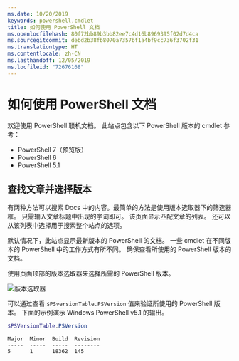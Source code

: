 ```yaml
---
ms.date: 10/20/2019
keywords: powershell,cmdlet
title: 如何使用 PowerShell 文档
ms.openlocfilehash: 80f72bb89b3bb82ee7c4d16b8969395f02d7d4ca
ms.sourcegitcommit: debd2b38fb8070a7357bf1a4bf9cc736f3702f31
ms.translationtype: HT
ms.contentlocale: zh-CN
ms.lasthandoff: 12/05/2019
ms.locfileid: "72676168"
---
```

# <a name="how-to-use-the-powershell-documentation"></a>如何使用 PowerShell 文档

欢迎使用 PowerShell 联机文档。 此站点包含以下 PowerShell 版本的 cmdlet 参考：

- PowerShell 7（预览版）
- PowerShell 6
- PowerShell 5.1

## <a name="finding-articles-and-selecting-a-version"></a>查找文章并选择版本

有两种方法可以搜索 Docs 中的内容。最简单的方法是使用版本选取器下的筛选器框。 只需输入文章标题中出现的字词即可。 该页面显示匹配文章的列表。 还可以从该列表中选择用于搜索整个站点的选项。

默认情况下，此站点显示最新版本的 PowerShell 的文档。 一些 cmdlet 在不同版本的 PowerShell 中的工作方式有所不同。 确保查看所使用的 PowerShell 版本的文档。

使用页面顶部的版本选取器来选择所需的 PowerShell 版本。

![版本选取器](images/how-to-use-docs/version-search.gif)

可以通过查看 `$PSversionTable.PSVersion` 值来验证所使用的 PowerShell 版本。 下面的示例演示 Windows PowerShell v5.1 的输出。

```powershell
$PSVersionTable.PSVersion
```

```Output
Major  Minor  Build  Revision
-----  -----  -----  --------
5      1      18362  145
```
